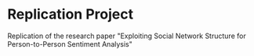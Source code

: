 # Replication Project
Replication of the research paper "Exploiting Social Network Structure for Person-to-Person Sentiment Analysis"
